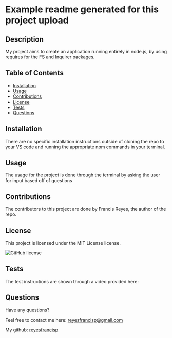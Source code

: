 # Example readme generated for this project upload
  
  ## Description

My project aims to create an application running entirely in node.js, by using requires for the FS and Inquirer packages.



  ## Table of Contents

- [Installation](#installation)
- [Usage](#usage)
- [Contributions](#contributions)
- [License](#license)
- [Tests](#tests)
- [Questions](#questions)

  
## Installation

There are no specific installation instructions outside of cloning the repo to your VS code and running the appropriate npm commands in your terminal.



  ## Usage

The usage for the project is done through the terminal by asking the user for input based off of questions



  ## Contributions

The contributors to this project are done by Francis Reyes, the author of the repo.



  ## License

This project is licensed under the MIT License license.

  ![GitHub license](https://img.shields.io/badge/license-MIT_License-blue.svg)

  ## Tests

The test instructions are shown through a video provided here: 



  ## Questions

Have any questions?

Feel free to contact me here: reyesfrancisp@gmail.com

My github: [reyesfrancisp](https://github.com/reyesfrancisp)

